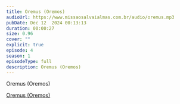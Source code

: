 ```yaml
---
title: Oremus (Oremos)
audioUrl: https://www.missaosalvaialmas.com.br/audio/oremus.mp3
pubDate: Dec 12  2024 00:13:13
duration: 00:00:27
size: 0.96
cover: ""
explicit: true
episode: 4
season: 1
episodeType: full
description: Oremus (Oremos)
---
```

Oremus (Oremos)


<div class="text-center mt-16">
  <a class="btn btn-accent mt-9" href="/episode/post02">Oremus (Oremos)</a>
</div>
